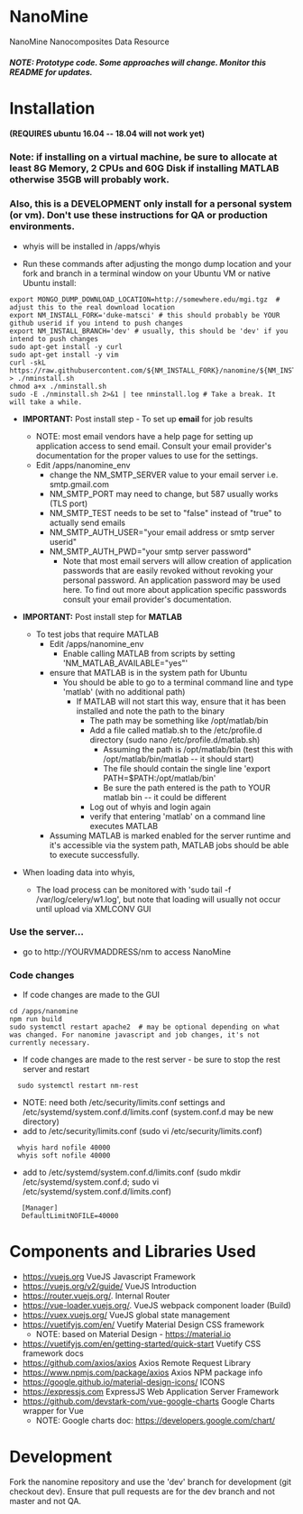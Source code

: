 # NanoMine
NanoMine Nanocomposites Data Resource

##### NOTE: Prototype code. Some approaches will change. Monitor this README for updates.

# Installation 
#### (REQUIRES ubuntu 16.04 -- 18.04 will not work yet)
### Note: if installing on a virtual machine, be sure to allocate at least 8G Memory, 2 CPUs and 60G Disk if installing MATLAB otherwise 35GB will probably work.
### Also, this is a DEVELOPMENT only install for a personal system (or vm). Don't use these instructions for QA or production environments.

- whyis will be installed in /apps/whyis

- Run these commands after adjusting the mongo dump location and your fork and branch in a terminal window on your Ubuntu VM or native Ubuntu install:
```
export MONGO_DUMP_DOWNLOAD_LOCATION=http://somewhere.edu/mgi.tgz  # adjust this to the real download location
export NM_INSTALL_FORK='duke-matsci' # this should probably be YOUR github userid if you intend to push changes
export NM_INSTALL_BRANCH='dev' # usually, this should be 'dev' if you intend to push changes
sudo apt-get install -y curl
sudo apt-get install -y vim 
curl -skL https://raw.githubusercontent.com/${NM_INSTALL_FORK}/nanomine/${NM_INSTALL_BRANCH}/install/install.sh > ./nminstall.sh
chmod a+x ./nminstall.sh
sudo -E ./nminstall.sh 2>&1 | tee nminstall.log # Take a break. It will take a while.
```

-  <strong>IMPORTANT:</strong> Post install step - To set up <strong>email</strong> for job results
   - NOTE: most email vendors have a help page for setting up application access to send email. Consult your email provider's documentation for the proper values to use for the settings.
   - Edit /apps/nanomine_env
     - change the NM_SMTP_SERVER value to your email server i.e. smtp.gmail.com
     - NM_SMTP_PORT may need to change, but 587 usually works (TLS port)
     - NM_SMTP_TEST needs to be set to "false" instead of "true" to actually send emails
     - NM_SMTP_AUTH_USER="your email address or smtp server userid" 
     - NM_SMTP_AUTH_PWD="your smtp server password"
       - Note that most email servers will allow creation of application passwords that are easily revoked without revoking your personal password. An application password may be used here. To find out more about application specific passwords consult your email provider's documentation.  

-  <strong>IMPORTANT:</strong> Post install step for <strong>MATLAB</strong>
   - To test jobs that require MATLAB
     - Edit /apps/nanomine_env
       - Enable calling MATLAB from scripts by setting 'NM_MATLAB_AVAILABLE="yes"'
     - ensure that MATLAB is in the system path for Ubuntu
       - You should be able to go to a terminal command line and type 'matlab' (with no additional path)
         - If MATLAB will not start this way, ensure that it has been installed and note the path to the binary
           - The path may be something like /opt/matlab/bin
           - Add a file called matlab.sh to the /etc/profile.d directory (sudo nano /etc/profile.d/matlab.sh)
             - Assuming the path is /opt/matlab/bin (test this with /opt/matlab/bin/matlab -- it should start)
             - The file should contain the single line 'export PATH=$PATH:/opt/matlab/bin'
             - Be sure the path entered is the path to YOUR matlab bin -- it could be different 
           - Log out of whyis and login again
           - verify that entering 'matlab' on a command line executes MATLAB 
     - Assuming MATLAB is marked enabled for the server runtime and it's accessible via the system path, MATLAB jobs should be able to execute successfully.            
         
  
- When loading data into whyis, 
  - The load process can be monitored with 'sudo tail -f /var/log/celery/w1.log', but note that loading will usually not occur until upload via XMLCONV GUI
  
### Use the server...  
- go to http://YOURVMADDRESS/nm to access NanoMine

### Code changes
- If code changes are made to the GUI
```
cd /apps/nanomine
npm run build
sudo systemctl restart apache2  # may be optional depending on what was changed. For nanomine javascript and job changes, it's not currently necessary.
```
- If code changes are made to the rest server - be sure to stop the rest server and restart
```
  sudo systemctl restart nm-rest
```
<!--  
  ### NOTE OPTIONAL!
  ###  Neo4j is optional -- most devs should probably not install
  cd /apps
  mkdir neo4j
  cd neo4j 
  curl -o /tmp/neo4j.tgz $NM_NEO4J_IMAGE
  tar zxf /tmp/neo4j.tgz
  
  ### start neo4j with this command
  /apps/neo4j/bin/neo4j start 
  - the neo4j browser will be available at http://localhost:7474 -- NOTE: ONLY available to browser running on VM directly
-->  
  - NOTE: need both /etc/security/limits.conf settings and /etc/systemd/system.conf.d/limits.conf (system.conf.d may be new directory)
  - add to /etc/security/limits.conf (sudo vi /etc/security/limits.conf)
  ```
    whyis hard nofile 40000
    whyis soft nofile 40000
  ```  
  - add to /etc/systemd/system.conf.d/limits.conf (sudo mkdir /etc/systemd/system.conf.d; sudo vi /etc/systemd/system.conf.d/limits.conf)
  ``` 
     [Manager]
     DefaultLimitNOFILE=40000
  ```   
<!--  
  sudo cp /apps/nanomine/install/nm-neo4j.service /etc/systemd/system
  sudo systemctl daemon-reload
  sudo systemctl start nm-neo4j  # can also restart or stop as necessary
  sudo systemctl enable nm-neo4j # ensure that neo4j runs after reboot
  ## NOTE -- END of Neo4j install
-->  

# Components and Libraries Used
- https://vuejs.org VueJS Javascript Framework
- https://vuejs.org/v2/guide/ VueJS Introduction
- https://router.vuejs.org/. Internal Router
- https://vue-loader.vuejs.org/. VueJS webpack component loader (Build)
- https://vuex.vuejs.org/ VueJS global state management
- https://vuetifyjs.com/en/ Vuetify Material Design CSS framework
  - NOTE: based on Material Design - https://material.io 
- https://vuetifyjs.com/en/getting-started/quick-start Vuetify CSS framework docs
- https://github.com/axios/axios Axios Remote Request Library
- https://www.npmjs.com/package/axios Axios NPM package info
- https://google.github.io/material-design-icons/ ICONS 
- https://expressjs.com ExpressJS Web Application Server Framework
- https://github.com/devstark-com/vue-google-charts Google Charts wrapper for Vue
  - NOTE: Google charts doc: https://developers.google.com/chart/


# Development
Fork the nanomine repository and use the 'dev' branch for 
development (git checkout dev). Ensure 
that pull requests are for the dev branch and not master and not QA.



